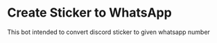 # Create Sticker to WhatsApp

This bot intended to convert discord sticker to given whatsapp number
